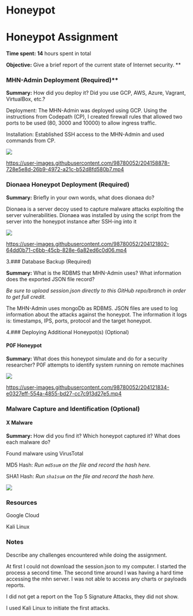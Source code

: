 # Honeypot
# Honeypot Assignment

**Time spent:** **14** hours spent in total

**Objective:** Give a brief report of the current state of Internet security. 
**


### MHN-Admin Deployment (Required)**

**Summary:** How did you deploy it? Did you use GCP, AWS, Azure, Vagrant, VirtualBox, etc.?


Deployment: The MHN-Admin was deployed using GCP. Using the instructions from Codepath (CP), I created firewall rules that allowed two ports to be used (80, 3000 and 10000) to allow ingress traffic.

Installation: Established SSH access to the MHN-Admin and used commands from CP. 



<img src="mhn-admin.gif">



https://user-images.githubusercontent.com/98780052/204158878-728e5e8d-26b9-4972-a21c-b52d8fd580b7.mp4




### Dionaea Honeypot Deployment (Required)

**Summary:** Briefly in your own words, what does dionaea do?

Dionaea is a server decoy used to capture malware attacks exploiting the server vulnerabilities. Dionaea was installed by using the script from the server into the honeypot instance after SSH-ing into it



<img src="dionaea-honeypot.gif">


https://user-images.githubusercontent.com/98780052/204121802-64dd0b71-c6bb-45cb-828e-6a82ed6c0d06.mp4



3.### Database Backup (Required) 

**Summary:** What is the RDBMS that MHN-Admin uses? What information does the exported JSON file record?

*Be sure to upload session.json directly to this GitHub repo/branch in order to get full credit.*


The MHN-Admin uses mongoDb as RDBMS.
JSON files are used to log information about the attacks against the honeypot. The information it logs is: timestamps, IPS, ports, protocol and the target honeypot. 

4.### Deploying Additional Honeypot(s) (Optional)

#### P0F Honeypot

**Summary:** What does this honeypot simulate and do for a security researcher?
P0F attempts to identify system running on remote machines 

<img src="x-honeypot.gif">



https://user-images.githubusercontent.com/98780052/204121834-e0327eff-554a-4855-bd27-cc7c913d27e5.mp4


### Malware Capture and Identification (Optional)

#### X Malware

**Summary:** How did you find it? Which honeypot captured it? What does each malware do?

Found malware using VirusTotal

MD5 Hash: *Run `md5sum` on the file and record the hash here.*

SHA1 Hash: *Run `sha1sum` on the file and record the hash here.*

<img src="x-malware.gif">


### Resources

Google Cloud

Kali Linux 

### Notes

Describe any challenges encountered while doing the assignment.

At first  I could not download the session.json to my computer. 
I started the process a second time. 
The second time around I was having a hard time accessing the mhn server. 
I was not able to access any charts or payloads reports. 

I did not get a report on the Top 5 Signature Attacks, they did not show. 

I used Kali Linux to initiate the first attacks.




